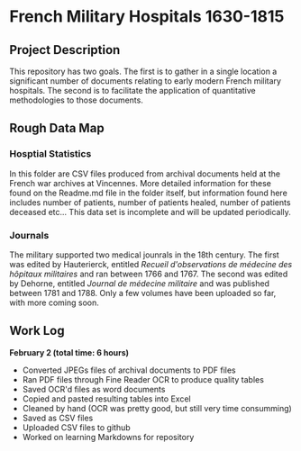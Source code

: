 # French Military Hospitals 1630-1815

## Project Description
This repository has two goals. The first is to gather in a single location a significant number of documents relating to early modern French military hospitals. The second is to facilitate the application of quantitative methodologies to those documents.

## Rough Data Map

### Hosptial Statistics 
In this folder are CSV files produced from archival documents held at the French war archives at Vincennes. More detailed information for these found on the Readme.md file in the folder itself, but information found here includes number of patients, number of patients healed, number of patients deceased etc... This data set is incomplete and will be updated periodically. 

### Journals 
The military supported two medical jounrals in the 18th century. The first was edited by Hauterierck, entitled *Recueil d'observations de médecine des hôpitaux militaires* and ran between 1766 and 1767. The second was edited by Dehorne, entitled *Journal de médecine militaire* and was published between 1781 and 1788. Only a few volumes have been uploaded so far, with more coming soon.

## Work Log 
**February 2 (total time: 6 hours)**
* Converted JPEGs files of archival documents to PDF files 
* Ran PDF files through Fine Reader OCR to produce quality tables 
* Saved OCR'd files as word documents 
* Copied and pasted resulting tables into Excel 
* Cleaned by hand (OCR was pretty good, but still very time consumming) 
* Saved as CSV files
* Uploaded CSV files to github 
* Worked on learning Markdowns for repository 
